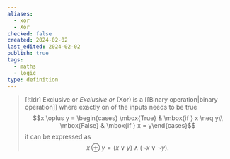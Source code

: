 ```yaml
---
aliases:
  - xor
  - Xor
checked: false
created: 2024-02-02
last_edited: 2024-02-02
publish: true
tags:
  - maths
  - logic
type: definition
---
```

>[!tldr] Exclusive or
>*Exclusive or* (Xor) is a [[Binary operation|binary operation]] where exactly on of the inputs needs to be true
>$$x \oplus y = \begin{cases} \mbox{True} & \mbox{if } x \neq y\\ \mbox{False} & \mbox{if } x = y\end{cases}$$
>it can be expressed as
>$$x \oplus y = (x \lor y) \land (\lnot x \lor \lnot y).$$

